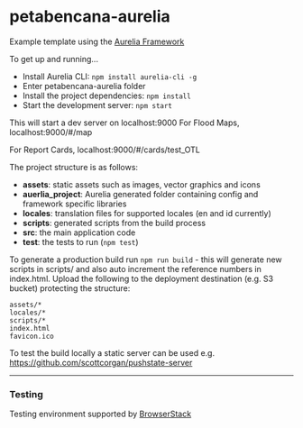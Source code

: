 # petabencana-aurelia

Example template using the [Aurelia Framework](http://aurelia.io/)

To get up and running...

- Install Aurelia CLI: `npm install aurelia-cli -g`
- Enter petabencana-aurelia folder
- Install the project dependencies: `npm install`
- Start the development server: `npm start`

This will start a dev server on localhost:9000
For Flood Maps,
localhost:9000/#/map

For Report Cards,
localhost:9000/#/cards/test_OTL

The project structure is as follows:

- **assets**: static assets such as images, vector graphics and icons
- **auerlia_project**: Aurelia generated folder containing config and framework specific libraries
- **locales**: translation files for supported locales (en and id currently)
- **scripts**: generated scripts from the build process
- **src**: the main application code
- **test**: the tests to run (`npm test`)

To generate a production build run `npm run build` - this will generate new scripts in scripts/ and also auto increment the reference numbers in index.html.  Upload the following to the deployment destination (e.g. S3 bucket) protecting the structure:

```
assets/*
locales/*
scripts/*
index.html
favicon.ico
```

To test the build locally a static server can be used e.g. https://github.com/scottcorgan/pushstate-server

----
### Testing
Testing environment supported by [BrowserStack](https://www.browserstack.com/)
